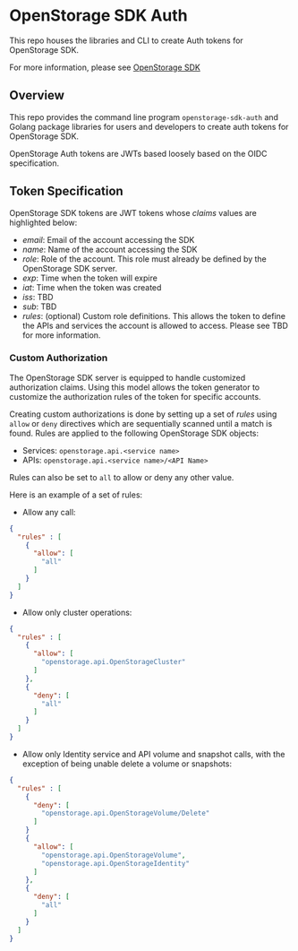# OpenStorage SDK Auth

This repo houses the libraries and CLI to create Auth tokens for OpenStorage SDK.

For more information, please see [OpenStorage SDK](https://libopenstorage.github.io)

## Overview
This repo provides the command line program `openstorage-sdk-auth` and Golang package
libraries for users and developers to create auth tokens for OpenStorage SDK.

OpenStorage Auth tokens are JWTs based loosely based on the OIDC specification.

## Token Specification
OpenStorage SDK tokens are JWT tokens whose _claims_ values are highlighted
below:

* _email_: Email of the account accessing the SDK
* _name_: Name of the account accessing the SDK
* _role_: Role of the account. This role must already be defined by the
OpenStorage SDK server.
* _exp_: Time when the token will expire
* _iat_: Time when the token was created
* _iss_: TBD
* _sub_: TBD
* _rules_: (optional) Custom role definitions. This allows the token
  to define the APIs and services the account is allowed to access. Please
  see TBD for more information.

### Custom Authorization
The OpenStorage SDK server is equipped to handle customized authorization
claims. Using this model allows the token generator to customize the authorization
rules of the token for specific accounts.

Creating custom authorizations is done by setting up a set of _rules_ using `allow`
or `deny` directives which are sequentially scanned until a match is found. Rules
are applied to the following OpenStorage SDK objects:

* Services: `openstorage.api.<service name>`
* APIs: `openstorage.api.<service name>/<API Name>`

Rules can also be set to `all` to allow or deny any other value.

Here is an example of a set of rules:

* Allow any call:

```json
{
  "rules" : [
    {
      "allow": [
        "all"
      ]
    }
  ]
}
```

* Allow only cluster operations:

```json
{
  "rules" : [
    {
      "allow": [
        "openstorage.api.OpenStorageCluster"
      ]
    },
    {
      "deny": [
        "all"
      ]
    }
  ]
}
```

* Allow only Identity service and API volume and snapshot calls, with the exception of being unable delete a volume or snapshots:

```json
{
  "rules" : [
    {
      "deny": [
        "openstorage.api.OpenStorageVolume/Delete"
      ]
    }
    {
      "allow": [
        "openstorage.api.OpenStorageVolume",
        "openstorage.api.OpenStorageIdentity"
      ]
    },
    {
      "deny": [
        "all"
      ]
    }
  ]
}
```

